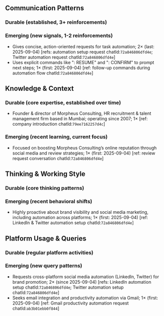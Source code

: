 ## Communication Patterns
### Durable (established, 3+ reinforcements)

### Emerging (new signals, 1-2 reinforcements)
- Gives concise, action-oriented requests for task automation; 2× (last: 2025-09-04) [refs: automation setup request chatId:`72a846806dfd4e`; Twitter automation request chatId:`72a846806dfd4e`]
- Uses explicit commands like ": RESUME" and ": CONFIRM" to prompt next steps; 1× (first: 2025-09-04) [ref: follow-up commands during automation flow chatId:`72a846806dfd4e`]

## Knowledge & Context
### Durable (core expertise, established over time)
- Founder & director of Morpheus Consulting, HR recruitment & talent management firm based in Mumbai; operating since 2007; 1× [ref: company introduction chatId:`79ee7162257d4c`]

### Emerging (recent learning, current focus)
- Focused on boosting Morpheus Consulting’s online reputation through social media and review strategies; 1× (first: 2025-09-04) [ref: review request conversation chatId:`72a846806dfd4e`]

## Thinking & Working Style
### Durable (core thinking patterns)

### Emerging (recent behavioral shifts)
- Highly proactive about brand visibility and social media marketing, including automation across platforms; 1× (first: 2025-09-04) [ref: LinkedIn & Twitter automation setup chatId:`72a846806dfd4e`]

## Platform Usage & Queries
### Durable (regular platform activities)

### Emerging (new query patterns)
- Requests cross-platform social media automation (LinkedIn, Twitter) for brand promotion; 2× (since 2025-09-04) [refs: LinkedIn automation setup chatId:`72a846806dfd4e`; Twitter automation setup chatId:`72a846806dfd4e`]
- Seeks email integration and productivity automation via Gmail; 1× (first: 2025-09-04) [ref: Gmail productivity automation request chatId:`ab3b01ebb0f844`]